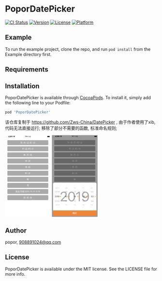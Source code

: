 # PoporDatePicker

[![CI Status](https://img.shields.io/travis/wangkq/PoporDatePicker.svg?style=flat)](https://travis-ci.org/wangkq/PoporDatePicker)
[![Version](https://img.shields.io/cocoapods/v/PoporDatePicker.svg?style=flat)](https://cocoapods.org/pods/PoporDatePicker)
[![License](https://img.shields.io/cocoapods/l/PoporDatePicker.svg?style=flat)](https://cocoapods.org/pods/PoporDatePicker)
[![Platform](https://img.shields.io/cocoapods/p/PoporDatePicker.svg?style=flat)](https://cocoapods.org/pods/PoporDatePicker)

## Example

To run the example project, clone the repo, and run `pod install` from the Example directory first.

## Requirements

## Installation

PoporDatePicker is available through [CocoaPods](https://cocoapods.org). To install
it, simply add the following line to your Podfile:

```ruby
pod 'PoporDatePicker'
```

该仓库复制于 https://github.com/Zws-China/DatePicker , 由于作者使用了xib, 代码无法直接运行; 移除了部分不需要的函数, 标准命名规则;

<p>
<img src="https://github.com/popor/PoporDatePicker/blob/master/Example/screen/screen1.png" width="30%" height="30%">
<img src="https://github.com/popor/PoporDatePicker/blob/master/Example/screen/screen2.png" width="30%" height="30%">

</p>

## Author

popor, 908891024@qq.com

## License

PoporDatePicker is available under the MIT license. See the LICENSE file for more info.
